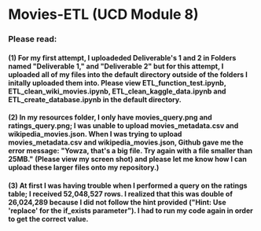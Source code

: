 # Movies-ETL (UCD Module 8)
### Please read: 
#### (1) For my first attempt, I uploadeded Deliverable's 1 and 2 in Folders named "Deliverable 1," and "Deliverable 2" but for this attempt, I uploaded all of my files into the default directory outside of the folders I initally uploaded them into.  Please view ETL_function_test.ipynb, ETL_clean_wiki_movies.ipynb, ETL_clean_kaggle_data.ipynb and ETL_create_database.ipynb in the default directory.
#### (2) In my resources folder, I only have movies_query.png and ratings_query.png; I was unable to upload movies_metadata.csv and wikipedia_movies.json. When I was trying to upload movies_metadata.csv and wikipedia_movies.json, Github gave me the error message: "Yowza, that's a big file. Try again with a file smaller than 25MB."  (Please view my screen shot) and please let me know how I can upload these larger files onto my repository.)
#### (3) At first I was having trouble when I performed a query on the ratings table; I received 52,048,527 rows.  I realized that this was double of 26,024,289 because I did not follow the hint provided ("Hint: Use 'replace' for the if_exists parameter").  I had to run my code again in order to get the correct value.
